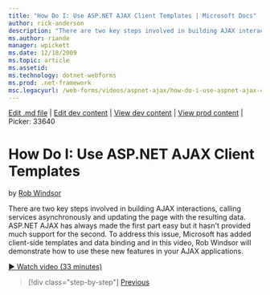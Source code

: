 ```yaml
---
title: "How Do I: Use ASP.NET AJAX Client Templates | Microsoft Docs"
author: rick-anderson
description: "There are two key steps involved in building AJAX interactions, calling services asynchronously and updating the page with the resulting data. ASP.NET AJAX h..."
ms.author: riande
manager: wpickett
ms.date: 12/18/2009
ms.topic: article
ms.assetid: 
ms.technology: dotnet-webforms
ms.prod: .net-framework
msc.legacyurl: /web-forms/videos/aspnet-ajax/how-do-i-use-aspnet-ajax-client-templates
---
```

[Edit .md file](C:\Projects\msc\dev\Msc.Www\Web.ASP\App_Data\github\web-forms\videos\aspnet-ajax\how-do-i-use-aspnet-ajax-client-templates.md) | [Edit dev content](http://www.aspdev.net/umbraco#/content/content/edit/26617) | [View dev content](http://docs.aspdev.net/tutorials/web-forms/videos/aspnet-ajax/how-do-i-use-aspnet-ajax-client-templates.html) | [View prod content](http://www.asp.net/web-forms/videos/aspnet-ajax/how-do-i-use-aspnet-ajax-client-templates) | Picker: 33640

How Do I: Use ASP.NET AJAX Client Templates
====================
by [Rob Windsor](https://twitter.com/robwindsor)

There are two key steps involved in building AJAX interactions, calling services asynchronously and updating the page with the resulting data. ASP.NET AJAX has always made the first part easy but it hasn't provided much support for the second. To address this issue, Microsoft has added client-side templates and data binding and in this video, Rob Windsor will demonstrate how to use these new features in your AJAX applications.

[&#9654; Watch video (33 minutes)](https://channel9.msdn.com/Blogs/ASP-NET-Site-Videos/how-do-i-use-aspnet-ajax-client-templates)

>[!div class="step-by-step"] [Previous](how-do-i-customize-error-handling-for-the-aspnet-ajax-updatepanel.md)